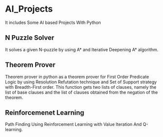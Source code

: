 # AI_Projects
It includes Some AI based Projects With Python
## N Puzzle Solver
It solves a given N-puzzle by using A* and Iterative Deepening A*
algorithm.
## Theorem Prover
Theorem prover in python as a theorem prover for First Order Predicate Logic by using Resolution Refutation technique and Set of Support
strategy with Breadth-First order. This function gets two lists of clauses, namely the list of base clauses
and the list of clauses obtained from the negation of the theorem.
## Reinforcemenet Learning
Path Finding Using Reinforcement Learning with Value Iteration And Q-learning.
